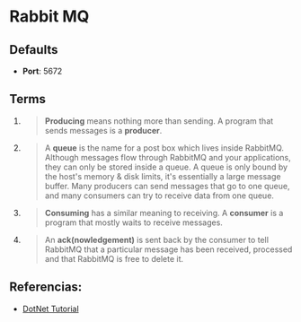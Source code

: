 # Rabbit MQ

## Defaults
- **Port**: 5672

## Terms
1. > **Producing** means nothing more than sending. A program that sends messages is a **producer**.
1. > A **queue** is the name for a post box which lives inside RabbitMQ. Although messages flow through RabbitMQ and your applications, they can only be stored inside a queue. A queue is only bound by the host's memory & disk limits, it's essentially a large message buffer. Many producers can send messages that go to one queue, and many consumers can try to receive data from one queue.
1. > **Consuming** has a similar meaning to receiving. A **consumer** is a program that mostly waits to receive messages.
1. > An **ack(nowledgement)** is sent back by the consumer to tell RabbitMQ that a particular message has been received, processed and that RabbitMQ is free to delete it.

## Referencias:
- [DotNet Tutorial](https://www.rabbitmq.com/tutorials/tutorial-one-dotnet.html)